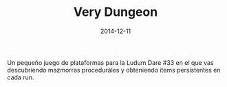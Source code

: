 ﻿---
layout: post
title: Very Dungeon
date: 2014-12-11
description: Mini roguelike con mazmorras procedurales
img: assets/img/cover/verydungeon.jpg
tags: [Juegos]
action-text: Descarga en Itch
action-link: https://pixelatto.itch.io/very-dungeon
topbutton: hidden
status: published
---

Un pequeño juego de plataformas para la Ludum Dare #33 en el que vas descubriendo mazmorras procedurales y obteniendo items persistentes en cada run.

<!-- Sample image embed
![]({{ "/assets/img/content/cardcreatorproto.png" | absolute_url }})
<p class="image-caption">Image caption</p>
-->

<!-- Sample blockquote
<blockquote>
Del juego de cartas me olvidé poco después de empezar la aplicación.
</blockquote>
-->

<!-- Sample responsive video embed
<div class="video-container">
  <iframe style="width: 100%;" src="https://www.youtube.com/embed/liMw3yfeTdo?rel=0" frameborder="0" gesture="media" allow="encrypted-media" allowfullscreen></iframe>
</div>
<p class="image-caption">¡Trailer 2.0, con mucho swing!</p>
-->
